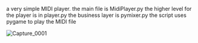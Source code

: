a very simple MIDI player.
the main file is MidiPlayer.py
the higher level for the player is in player.py
the business layer is pymixer.py
the script uses pygame to play the MIDI file

![Capture_0001](https://github.com/Floepke/PianoScript_App/assets/10798392/ecde396b-b1b2-410b-8abe-84acc5bf47cf)
